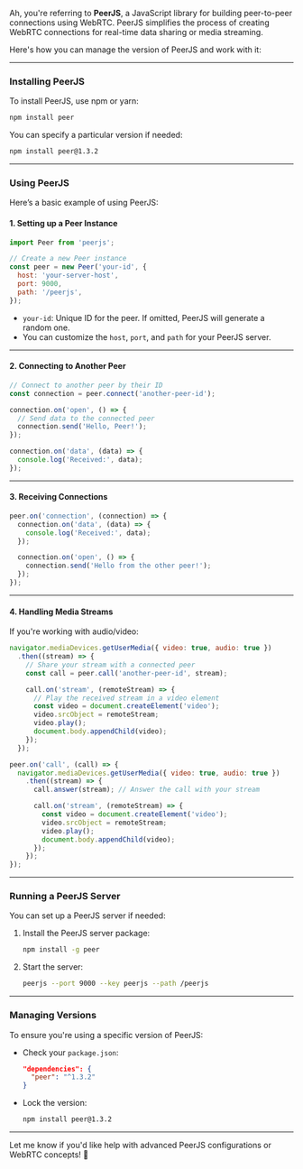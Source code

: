 Ah, you're referring to **PeerJS**, a JavaScript library for building peer-to-peer connections using WebRTC. PeerJS simplifies the process of creating WebRTC connections for real-time data sharing or media streaming.

Here's how you can manage the version of PeerJS and work with it:

---

### **Installing PeerJS**
To install PeerJS, use npm or yarn:
```bash
npm install peer
```
You can specify a particular version if needed:
```bash
npm install peer@1.3.2
```

---

### **Using PeerJS**
Here’s a basic example of using PeerJS:

#### 1. **Setting up a Peer Instance**
```javascript
import Peer from 'peerjs';

// Create a new Peer instance
const peer = new Peer('your-id', {
  host: 'your-server-host',
  port: 9000,
  path: '/peerjs',
});
```

- `your-id`: Unique ID for the peer. If omitted, PeerJS will generate a random one.
- You can customize the `host`, `port`, and `path` for your PeerJS server.

---

#### 2. **Connecting to Another Peer**
```javascript
// Connect to another peer by their ID
const connection = peer.connect('another-peer-id');

connection.on('open', () => {
  // Send data to the connected peer
  connection.send('Hello, Peer!');
});

connection.on('data', (data) => {
  console.log('Received:', data);
});
```

---

#### 3. **Receiving Connections**
```javascript
peer.on('connection', (connection) => {
  connection.on('data', (data) => {
    console.log('Received:', data);
  });

  connection.on('open', () => {
    connection.send('Hello from the other peer!');
  });
});
```

---

#### 4. **Handling Media Streams**
If you're working with audio/video:
```javascript
navigator.mediaDevices.getUserMedia({ video: true, audio: true })
  .then((stream) => {
    // Share your stream with a connected peer
    const call = peer.call('another-peer-id', stream);

    call.on('stream', (remoteStream) => {
      // Play the received stream in a video element
      const video = document.createElement('video');
      video.srcObject = remoteStream;
      video.play();
      document.body.appendChild(video);
    });
  });

peer.on('call', (call) => {
  navigator.mediaDevices.getUserMedia({ video: true, audio: true })
    .then((stream) => {
      call.answer(stream); // Answer the call with your stream

      call.on('stream', (remoteStream) => {
        const video = document.createElement('video');
        video.srcObject = remoteStream;
        video.play();
        document.body.appendChild(video);
      });
    });
});
```

---

### **Running a PeerJS Server**
You can set up a PeerJS server if needed:
1. Install the PeerJS server package:
   ```bash
   npm install -g peer
   ```
2. Start the server:
   ```bash
   peerjs --port 9000 --key peerjs --path /peerjs
   ```

---

### **Managing Versions**
To ensure you're using a specific version of PeerJS:
- Check your `package.json`:
  ```json
  "dependencies": {
    "peer": "^1.3.2"
  }
  ```
- Lock the version:
  ```bash
  npm install peer@1.3.2
  ```

---

Let me know if you'd like help with advanced PeerJS configurations or WebRTC concepts! 🚀
